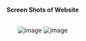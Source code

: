 <br/>
<center><b>Screen Shots of Website</b>
<br/>
<br/>

![image](https://github.com/user-attachments/assets/72e42cba-970c-4c57-8218-924a34a282f5)
![image](https://github.com/user-attachments/assets/030d8a93-070b-467e-b4a1-39fd77702b71)

